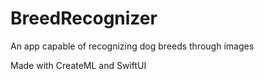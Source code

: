 # BreedRecognizer
An app capable of recognizing dog breeds through images

Made with CreateML and SwiftUI
